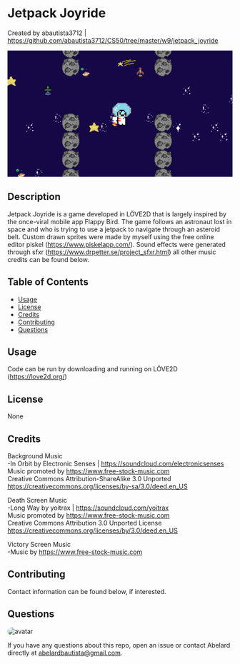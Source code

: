 # Jetpack Joyride

Created by abautista3712 | https://github.com/abautista3712/CS50/tree/master/w9/jetpack_joyride

![Jetpack Joyride_Screenshot](./jetpack_joyride/assets/Jetpack_Joyride_Screenshot.PNG?raw=true "Playscreen")

## Description

Jetpack Joyride is a game developed in LÖVE2D that is largely inspired by the once-viral mobile app Flappy Bird. The game follows an astronaut lost in space and who is trying to use a jetpack to navigate through an asteroid belt. Custom drawn sprites were made by myself using the free online editor piskel (https://www.piskelapp.com/). Sound effects were generated through sfxr (https://www.drpetter.se/project_sfxr.html) all other music credits can be found below.

## Table of Contents

- [Usage](#usage)
- [License](#license)
- [Credits](#credits)
- [Contributing](#contributing)
- [Questions](#questions)

## Usage

Code can be run by downloading and running on LÖVE2D (https://love2d.org/)

## License

None

## Credits

Background Music  
-In Orbit by Electronic Senses | https://soundcloud.com/electronicsenses  
Music promoted by https://www.free-stock-music.com  
Creative Commons Attribution-ShareAlike 3.0 Unported  
https://creativecommons.org/licenses/by-sa/3.0/deed.en_US

Death Screen Music  
-Long Way by yoitrax | https://soundcloud.com/yoitrax  
Music promoted by https://www.free-stock-music.com  
Creative Commons Attribution 3.0 Unported License  
https://creativecommons.org/licenses/by/3.0/deed.en_US

Victory Screen Music  
-Music by https://www.free-stock-music.com

## Contributing

Contact information can be found below, if interested.

## Questions

<img src="https://avatars2.githubusercontent.com/u/58578177?s=60&u=c4b062c9345a6182c93caacbde5ae38d9cb1c888&v=4" alt="avatar" style="border-radius: 16px" width="30" />
    
If you have any questions about this repo, open an issue or contact Abelard directly at abelardbautista@gmail.com.

